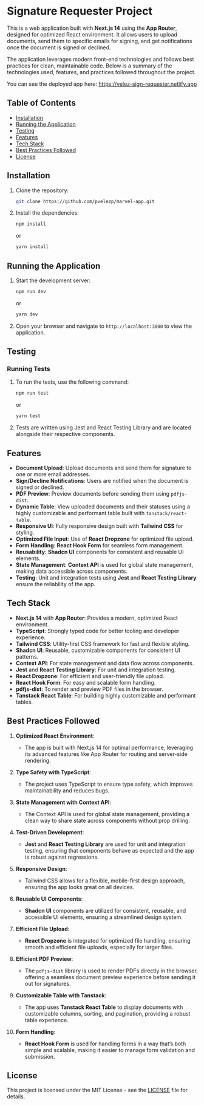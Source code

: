 # Signature Requester Project

This is a web application built with **Next.js 14** using the **App Router**, designed for optimized React environment. It allows users to upload documents, send them to specific emails for signing, and get notifications once the document is signed or declined.

The application leverages modern front-end technologies and follows best practices for clean, maintainable code. Below is a summary of the technologies used, features, and practices followed throughout the project.

You can see the deployed app here: https://velez-sign-requester.netlify.app

## Table of Contents

- [Installation](#installation)
- [Running the Application](#running)
- [Testing](#testing)
- [Features](#installation)
- [Tech Stack](#tech-stack)
- [Best Practices Followed](#best-practices-followed)
- [License](#license)

## Installation

1. Clone the repository:

   ```bash
   git clone https://github.com/pvelezp/marvel-app.git
   ```

2. Install the dependencies:

   ```bash
   npm install
   ```

   or

   ```bash
   yarn install
   ```

## Running the Application

1. Start the development server:

   ```bash
   npm run dev
   ```

   or

   ```bash
   yarn dev
   ```

2. Open your browser and navigate to `http://localhost:3000` to view the application.

## Testing

### Running Tests

1. To run the tests, use the following command:

   ```bash
   npm run test
   ```

   or

   ```bash
   yarn test
   ```

2. Tests are written using Jest and React Testing Library and are located alongside their respective components.

## Features

- **Document Upload**: Upload documents and send them for signature to one or more email addresses.
- **Sign/Decline Notifications**: Users are notified when the document is signed or declined.
- **PDF Preview**: Preview documents before sending them using `pdfjs-dist`.
- **Dynamic Table**: View uploaded documents and their statuses using a highly customizable and performant table built with `tanstack/react-table`.
- **Responsive UI**: Fully responsive design built with **Tailwind CSS** for styling.
- **Optimized File Input**: Use of **React Dropzone** for optimized file upload.
- **Form Handling**: **React Hook Form** for seamless form management.
- **Reusability**: **Shadcn UI** components for consistent and reusable UI elements.
- **State Management**: **Context API** is used for global state management, making data accessible across components.
- **Testing**: Unit and integration tests using **Jest** and **React Testing Library** ensure the reliability of the app.

## Tech Stack

- **Next.js 14** with **App Router**: Provides a modern, optimized React environment.
- **TypeScript**: Strongly typed code for better tooling and developer experience.
- **Tailwind CSS**: Utility-first CSS framework for fast and flexible styling.
- **Shadcn UI**: Reusable, customizable components for consistent UI patterns.
- **Context API**: For state management and data flow across components.
- **Jest** and **React Testing Library**: For unit and integration testing.
- **React Dropzone**: For efficient and user-friendly file upload.
- **React Hook Form**: For easy and scalable form handling.
- **pdfjs-dist**: To render and preview PDF files in the browser.
- **Tanstack React Table**: For building highly customizable and performant tables.

## Best Practices Followed

1. **Optimized React Environment**:

   - The app is built with Next.js 14 for optimal performance, leveraging its advanced features like App Router for routing and server-side rendering.

2. **Type Safety with TypeScript**:

   - The project uses TypeScript to ensure type safety, which improves maintainability and reduces bugs.

3. **State Management with Context API**:

   - The Context API is used for global state management, providing a clean way to share state across components without prop drilling.

4. **Test-Driven Development**:

   - **Jest** and **React Testing Library** are used for unit and integration testing, ensuring that components behave as expected and the app is robust against regressions.

5. **Responsive Design**:

   - Tailwind CSS allows for a flexible, mobile-first design approach, ensuring the app looks great on all devices.

6. **Reusable UI Components**:

   - **Shadcn UI** components are utilized for consistent, reusable, and accessible UI elements, ensuring a streamlined design system.

7. **Efficient File Upload**:

   - **React Dropzone** is integrated for optimized file handling, ensuring smooth and efficient file uploads, especially for larger files.

8. **Efficient PDF Preview**:

   - The `pdfjs-dist` library is used to render PDFs directly in the browser, offering a seamless document preview experience before sending it out for signatures.

9. **Customizable Table with Tanstack**:

   - The app uses **Tanstack React Table** to display documents with customizable columns, sorting, and pagination, providing a robust table experience.

10. **Form Handling**:
    - **React Hook Form** is used for handling forms in a way that’s both simple and scalable, making it easier to manage form validation and submission.

## License

This project is licensed under the MIT License - see the [LICENSE](LICENSE) file for details.
